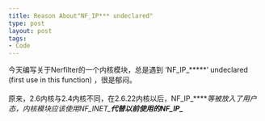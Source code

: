 ```yaml
--- 
title: Reason About"NF_IP*** undeclared"
type: post
layout: post
tags: 
- Code
---
```

今天编写关于Nerfilter的一个内核模块，总是遇到 ‘NF_IP_*****’ undeclared (first use in this function) ，很是郁闷。<br/><br/>原来，2.6内核与2.4内核不同，在2.6.22内核以后，NF_IP_*****等被放入了用户态，内核模块应该使用NF_INET_*****代替以前使用的NF_IP_******
